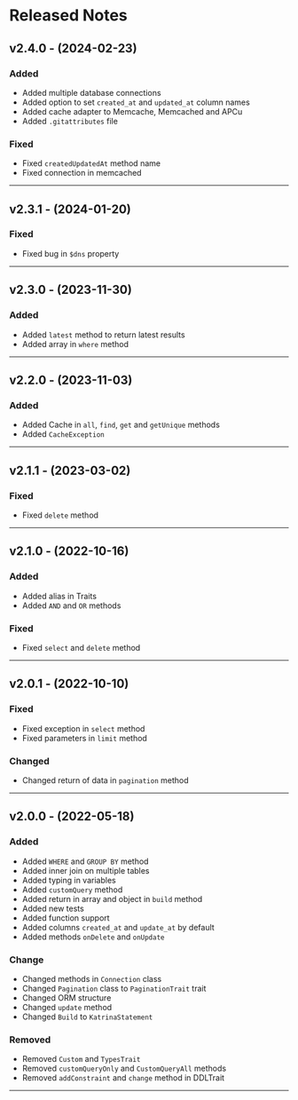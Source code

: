 # Released Notes

## v2.4.0 - (2024-02-23)

### Added

- Added multiple database connections
- Added option to set `created_at` and `updated_at` column names
- Added cache adapter to Memcache, Memcached and APCu
- Added `.gitattributes` file

### Fixed

- Fixed `createdUpdatedAt` method name
- Fixed connection in memcached

------------------------------------------------------------------------

## v2.3.1 - (2024-01-20)

### Fixed

- Fixed bug in `$dns` property

------------------------------------------------------------------------

## v2.3.0 - (2023-11-30)

### Added

- Added `latest` method to return latest results
- Added array in `where` method

------------------------------------------------------------------------

## v2.2.0 - (2023-11-03)

### Added

- Added Cache in `all`, `find`, `get` and `getUnique` methods
- Added `CacheException`

------------------------------------------------------------------------

## v2.1.1 - (2023-03-02)

### Fixed

- Fixed `delete` method

------------------------------------------------------------------------

## v2.1.0 - (2022-10-16)

### Added

- Added alias in Traits
- Added `AND` and `OR` methods

### Fixed

- Fixed `select` and `delete` method

------------------------------------------------------------------------

## v2.0.1 - (2022-10-10)

### Fixed

- Fixed exception in `select` method
- Fixed parameters in `limit` method

### Changed

- Changed return of data in `pagination` method

------------------------------------------------------------------------

## v2.0.0 - (2022-05-18)

### Added

- Added `WHERE` and `GROUP BY` method
- Added inner join on multiple tables
- Added typing in variables
- Added `customQuery` method
- Added return in array and object in `build` method
- Added new tests
- Added function support
- Added columns `created_at` and `update_at` by default
- Added methods `onDelete` and `onUpdate`

### Change

- Changed methods in `Connection` class
- Changed `Pagination` class to `PaginationTrait` trait
- Changed ORM structure
- Changed `update` method
- Changed `Build` to `KatrinaStatement`

### Removed

- Removed `Custom` and `TypesTrait`
- Removed `customQueryOnly` and `CustomQueryAll` methods
- Removed `addConstraint` and `change` method in DDLTrait
------------------------------------------------------------------------